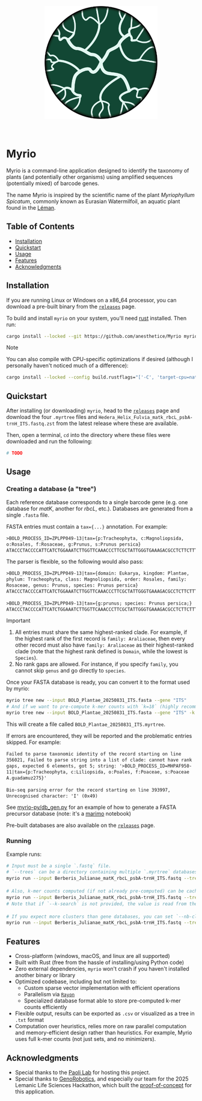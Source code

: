 <div align="center">
<img src="/assets/icon.svg" width="300"></img>
</div><br><br>

# Myrio

Myrio is a command-line application designed to identify the taxonomy of plants (and potentially other organisms) using amplified sequences (potentially mixed) of barcode genes.

The name Myrio is inspired by the scientific name of the plant _Myriophyllum Spicatum_, commonly known as Eurasian Watermilfoil, an aquatic plant found in the [Léman](https://en.wikipedia.org/wiki/Lake_Geneva).

## Table of Contents
- [Installation](#Installation)
- [Quickstart](#Quickstart)
- [Usage](#Usage)
- [Features](#Features)
- [Acknowledgments](#Acknowledgments)

## Installation

If you are running Linux or Windows on a x86_64 processor, you can download a pre-built binary from the [`releases`](https://github.com/anesthetice/Myrio/releases) page.

To build and install `myrio` on your system, you'll need [rust](https://www.rust-lang.org/learn/get-started) installed. Then run:
``` sh
cargo install --locked --git https://github.com/anesthetice/Myrio myrio-cli
```

> [!NOTE]
> You can also compile with CPU-specific optimizations if desired (although I personally haven't noticed much of a difference):
> ``` sh
> cargo install --locked --config build.rustflags="['-C', 'target-cpu=native']" --git https://github.com/anesthetice/Myrio myrio-cli
> ```

## Quickstart

After installing (or downloading) `myrio`, head to the [`releases`](https://github.com/anesthetice/Myrio/releases) page and download the four `.myrtree` files and `Hedera_Helix_Fulvia_matk_rbcL_psbA-trnH_ITS.fastq.zst` from the latest release where these are available.

Then, open a terminal, `cd` into the directory where these files were downloaded and run the following:
``` sh
# TODO
```

## Usage

### Creating a database (a "tree")

Each reference database corresponds to a single barcode gene (e.g. one database for _matK_, another for _rbcL_, etc.). Databases are generated from a single `.fasta` file.

FASTA entries must contain a `tax={...}` annotation. For example:
``` FASTA
>BOLD_PROCESS_ID=ZPLPP049-13|tax={p:Tracheophyta, c:Magnoliopsida, o:Rosales, f:Rosaceae, g:Prunus, s:Prunus persica}
ATACCCTACCCCATTCATCTGGAAATCTTGGTTCAAACCCTTCGCTATTGGGTGAAAGACGCCTCTTCTTTGCATTTATTACGACTCTTTCTTCACGAGTATTATAATTGGAATAG...
```

The parser is flexible, so the following would also pass:
``` FASTA
>BOLD_PROCESS_ID=ZPLPP049-13|tax={domain: Eukarya, kingdom: Plantae, phylum: Tracheophyta, class: Magnoliopsida, order: Rosales, family: Rosaceae, genus: Prunus, species: Prunus persica}
ATACCCTACCCCATTCATCTGGAAATCTTGGTTCAAACCCTTCGCTATTGGGTGAAAGACGCCTCTTCTTTGCATTTATTACGACTCTTTCTTCACGAGTATTATAATTGGAATAG...

>BOLD_PROCESS_ID=ZPLPP049-13|tax={g:prunus; species: Prunus persica;}
ATACCCTACCCCATTCATCTGGAAATCTTGGTTCAAACCCTTCGCTATTGGGTGAAAGACGCCTCTTCTTTGCATTTATTACGACTCTTTCTTCACGAGTATTATAATTGGAATAG...
```

> [!IMPORTANT]
> 1. All entries must share the same highest-ranked clade. For example, if the highest rank of the first record is `family: Araliaceae`, then every other record must also have `family: Araliaceae` as their highest-ranked clade (note that the highest rank defined is `Domain`, while the lowest is `Species`).
> 2. No rank gaps are allowed. For instance, if you specify `family`, you cannot skip `genus` and go directly to `species`.

Once your FASTA database is ready, you can convert it to the format used by myrio:
``` sh
myrio tree new --input BOLD_Plantae_20250831_ITS.fasta --gene "ITS"
# And if we want to pre-compute k-mer counts with `k=18` (highly recommended for performance, comes at the cost of size however)
myrio tree new --input BOLD_Plantae_20250831_ITS.fasta --gene "ITS" -k 18
```
This will create a file called `BOLD_Plantae_20250831_ITS.myrtree`.

If errors are encountered, they will be reported and the problematic entries skipped. For example:

```
Failed to parse taxonomic identity of the record starting on line 356021, Failed to parse string into a list of clade: cannot have rank gaps, expected 6 elements, got 5; string: '>BOLD_PROCESS_ID=MHPAF950-11|tax={p:Tracheophyta, c:Liliopsida, o:Poales, f:Poaceae, s:Poaceae A.guadamuz275}'

Bio-seq parsing error for the record starting on line 393997, Unrecognised character: 'I' (0x49)
```

See [myrio-py/db_gen.py](/myrio-py/db_gen.py) for an example of how to generate a FASTA precursor database (note: it's a [marimo](https://marimo.io/) notebook)

Pre-built databases are also available on the [`releases`](https://github.com/anesthetice/Myrio/releases) page.

### Running
Example runs:
``` sh
# Input must be a single `.fastq` file.
# `--trees` can be a directory containing multiple `.myrtree` databases.
myrio run --input Berberis_Julianae_matK_rbcL_psbA-trnH_ITS.fastq --trees myrio-db/

# Also, k-mer counts computed (if not already pre-computed) can be cached directly into their respective database file.
myrio run --input Berberis_Julianae_matK_rbcL_psbA-trnH_ITS.fastq --trees myrio-db/ --k-search 19 --cache-counts
# Note that if `--k-search` is not provided, the value is read from the configuration file (`~/.config/myrio/myrio.conf.toml`).

# If you expect more clusters than gene databases, you can set `--nb-clusters`.
myrio run --input Berberis_Julianae_matK_rbcL_psbA-trnH_ITS.fastq --trees myrio-db/BOLD_Plantae_20250831_ITS.myrtree --nb-clusters 4
```

## Features
* Cross-platform (windows, macOS, and linux are all supported)
* Built with Rust (free from the hassle of installing/using Python code)
* Zero external dependencies, `myrio` won't crash if you haven't installed another binary or library
* Optimized codebase, including but not limited to:
    * Custom sparse vector implementation with efficient operations
    * Parallelism via [`Rayon`](https://github.com/rayon-rs/rayon)
    * Specialized database format able to store pre-computed k-mer counts efficiently
* Flexible output, results can be exported as `.csv` or visualized as a tree in `.txt` format
* Computation over heuristics, relies more on raw parallel computation and memory-efficient design rather than heuristics. For example, Myrio uses full k-mer counts (not just sets, and no minimizers).

## Acknowledgments
* Special thanks to the [Paoli Lab](https://www.epfl.ch/labs/gr-paoli/) for hosting this project.
* Special thanks to [GenoRobotics](https://www.genorobotics.org/), and especially our team for the 2025 Lemanic Life Sciences Hackathon, which built the [proof-of-concept](https://github.com/GenoRobotics-EPFL/Myrio-Hackathon) for this application.
